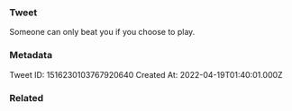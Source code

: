 ### Tweet
Someone can only beat you if you choose to play.

### Metadata
Tweet ID: 1516230103767920640
Created At: 2022-04-19T01:40:01.000Z

### Related

